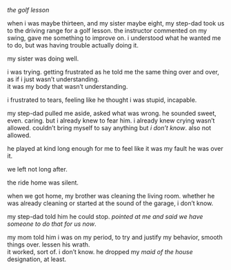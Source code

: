 *the golf lesson*  

when i was maybe thirteen, and my sister maybe eight, my step-dad took us to the driving range for a golf lesson.   the instructor commented on my swing, gave me something to improve on. i understood what he wanted me to do, but was having trouble actually doing it.  

my sister was doing well.  

i was trying. getting frustrated as he told me the same thing over and over, as if i just wasn’t understanding.  
 it was my body that wasn’t understanding.  

i frustrated to tears, feeling like he thought i was stupid, incapable.  

my step-dad pulled me aside, asked what was wrong. he sounded sweet, even. caring. but i already knew to fear him. i already knew crying wasn’t allowed. couldn’t bring myself to say anything but *i don’t know*. also not allowed.  

he played at kind long enough for me to feel like it was my fault he was over it.  

we left not long after.  

the ride home was silent.  

when we got home, my brother was cleaning the living room. whether he was already cleaning or started at the sound of the garage, i don’t know.  

my step-dad told him he could stop. *pointed at me and said we have someone to do that for us now*.  

my mom told him i was on my period, to try and justify my behavior, smooth things over. lessen his wrath.  
it worked, sort of. i don’t know. he dropped my *maid of the house* designation, at least.

